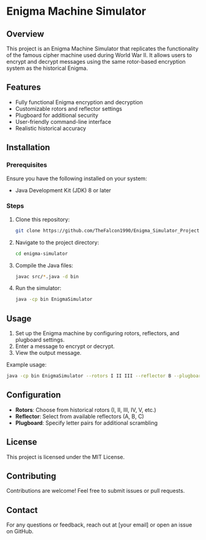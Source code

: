 # Enigma Machine Simulator

## Overview
This project is an Enigma Machine Simulator that replicates the functionality of the famous cipher machine used during World War II. It allows users to encrypt and decrypt messages using the same rotor-based encryption system as the historical Enigma.

## Features
- Fully functional Enigma encryption and decryption
- Customizable rotors and reflector settings
- Plugboard for additional security
- User-friendly command-line interface
- Realistic historical accuracy

## Installation
### Prerequisites
Ensure you have the following installed on your system:
- Java Development Kit (JDK) 8 or later

### Steps
1. Clone this repository:
   ```sh
   git clone https://github.com/TheFalcon1990/Enigma_Simulator_Project.git
   ```
2. Navigate to the project directory:
   ```sh
   cd enigma-simulator
   ```
3. Compile the Java files:
   ```sh
   javac src/*.java -d bin
   ```
4. Run the simulator:
   ```sh
   java -cp bin EnigmaSimulator
   ```

## Usage
1. Set up the Enigma machine by configuring rotors, reflectors, and plugboard settings.
2. Enter a message to encrypt or decrypt.
3. View the output message.

Example usage:
```sh
java -cp bin EnigmaSimulator --rotors I II III --reflector B --plugboard AB CD EF
```

## Configuration
- **Rotors**: Choose from historical rotors (I, II, III, IV, V, etc.)
- **Reflector**: Select from available reflectors (A, B, C)
- **Plugboard**: Specify letter pairs for additional scrambling

## License
This project is licensed under the MIT License.

## Contributing
Contributions are welcome! Feel free to submit issues or pull requests.

## Contact
For any questions or feedback, reach out at [your email] or open an issue on GitHub.

